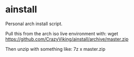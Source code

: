 # ainstall
Personal arch install script.

Pull this from the arch iso live environment with:
wget https://github.com/CrazyViking/ainstall/archive/master.zip

Then unzip with something like:
7z x master.zip

